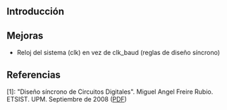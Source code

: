 ## Introducción

## Mejoras
* Reloj del sistema (clk) en vez de clk_baud (reglas de diseño síncrono)





## Referencias
[1]: "Diseño síncrono de Circuitos Digitales". Miguel Angel Freire Rubio. ETSIST. UPM. Septiembre de 2008 ([PDF](http://www.etsist.upm.es/uploaded/464/DS_Sep_2008.pdf))